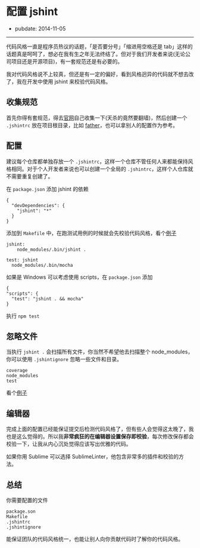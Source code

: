 # 配置 jshint

- pubdate: 2014-11-05

---

代码风格一直是程序员热议的话题，「是否要分号」「缩进用空格还是 tab」这样的话题真是呵呵了，想必在我有生之年无法终结了。但对于我们开发者来说(无论公司项目还是开源项目)，有一套规范还是有必要的。

我对代码风格说不上较真，但还是有一定的偏好，看到风格迥异的代码就不想去改了，我在开发中使用 jshint 来校验代码风格。

## 收集规范

首先你得有套规范，得去[官网](http://www.jshint.com/docs/options/)自己收集一下(天杀的竟然要翻墙)，然后创建一个 `.jshintrc` 放在项目根目录，比如 [father](https://github.com/popomore/father/blob/master/.jshintrc)，也可以拿别人的配置作为参考。

## 配置

建议每个仓库都单独存放一个 `.jshintrc`，这样一个仓库不管任何人来都能保持风格相同。对于个人开发者来说也可以创建一个全局的 `.jshintrc`，这样个人仓库就不需要重复创建了。

在 `package.json` 添加 jshint 的依赖

```
{
  "devDependencies": {
    "jshint": "*"
  }
}
```

添加到 `Makefile` 中，在跑测试用例的时候就会先校验代码风格，看个[例子](https://github.com/popomore/father/blob/master/Makefile)

```
jshint:
	node_modules/.bin/jshint .

test: jshint
  node_modules/.bin/mocha
```

如果是 Windows 可以考虑使用 scripts，在 `package.json` 添加

```
{
"scripts": {
  "test": "jshint . && mocha"
}
```

执行 `npm test`

## 忽略文件

当执行 `jshint .` 会扫描所有文件，你当然不希望他去扫描整个 node_modules，你可以使用 `.jshintignore` 忽略一些文件和目录。

```
coverage
node_modules
test
```

看个[例子](https://github.com/popomore/father/blob/master/.jshintignore)

## 编辑器

完成上面的配置已经能保证提交后检测代码风格了，但有些人会觉得这太晚了，我也是这么觉得的。所以我**非常疯狂的在编辑器设置保存即校验**，每次修改保存都会校验一下，让我从内心沉处觉得应该写出优雅的代码。

如果你用 Sublime 可以选择 SublimeLinter，他包含非常多的插件和校验的方法。

## 总结

你需要配置的文件

```
package.son
Makefile
.jshintrc
.jshintignore
```

能保证团队的代码风格统一，也能让别人向你贡献代码时了解你的代码风格。

